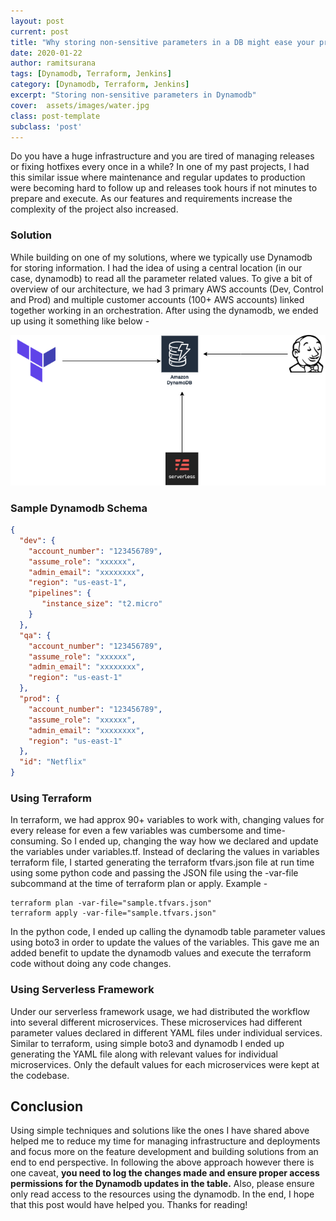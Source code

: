 ```yaml
---
layout: post
current: post
title: "Why storing non-sensitive parameters in a DB might ease your production deployments?"
date: 2020-01-22
author: ramitsurana
tags: [Dynamodb, Terraform, Jenkins]
category: [Dynamodb, Terraform, Jenkins]
excerpt: "Storing non-sensitive parameters in Dynamodb"
cover:  assets/images/water.jpg
class: post-template
subclass: 'post'
---
```


Do you have a huge infrastructure and you are tired of managing releases or fixing hotfixes every once in a while? In one of my past projects, I had this similar issue where maintenance and regular updates to production were becoming hard to follow up and releases took hours if not minutes to prepare and execute. As our features and requirements increase the complexity of the project also increased.

### Solution

While building on one of my solutions, where we typically use Dynamodb for storing information. I  had the idea of using a central location (in our case, dynamodb) to read all the parameter related values. To give a bit of overview of our architecture, we had 3 primary AWS accounts (Dev, Control and Prod) and multiple customer accounts (100+ AWS accounts) linked together working in an orchestration. After using the dynamodb, we ended up using it something like below -


![dynmodb-solution](assets/images/storing-params/dynamodb-storing-values.png)

### Sample Dynamodb Schema

```json
{
  "dev": {
    "account_number": "123456789",
    "assume_role": "xxxxxx",
    "admin_email": "xxxxxxxx",
    "region": "us-east-1",
    "pipelines": {
       "instance_size": "t2.micro" 
    }
  },
  "qa": {
    "account_number": "123456789",
    "assume_role": "xxxxxx",
    "admin_email": "xxxxxxxx",
    "region": "us-east-1"
  },
  "prod": {
    "account_number": "123456789",
    "assume_role": "xxxxxx",
    "admin_email": "xxxxxxxx",
    "region": "us-east-1"
  },
  "id": "Netflix"
}
```

### Using Terraform

In terraform, we had approx 90+ variables to work with, changing values for every release for even a few variables was cumbersome and time-consuming. So I ended up, changing the way how we declared and update the variables under variables.tf. Instead of declaring the values in variables terraform file, I started generating the terraform tfvars.json file at run time using some python code and passing the JSON file using the -var-file subcommand at the time of terraform plan or apply. Example -

```text
terraform plan -var-file="sample.tfvars.json"
terraform apply -var-file="sample.tfvars.json"
```

In the python code, I ended up calling the dynamodb table parameter values using boto3 in order to update the values of the variables. This gave me an added benefit to update the dynamodb values and execute the terraform code without doing any code changes.

### Using Serverless Framework

Under our serverless framework usage, we had distributed the workflow into several different microservices. These microservices had different parameter values declared in different YAML files under individual services. Similar to terraform, using simple boto3 and dynamodb I ended up generating the YAML file along with relevant values for individual microservices. Only the default values for each microservices were kept at the codebase. 

## Conclusion

Using simple techniques and solutions like the ones I have shared above helped me to reduce my time for managing infrastructure and deployments and focus more on the feature development and building solutions from an end to end perspective. In following the above approach however there is one caveat, **you need to log the changes made and ensure proper access permissions for the Dynamodb updates in the table.** Also, please ensure only read access to the resources using the dynamodb. In the end, I hope that this post would have helped you. Thanks for reading!
